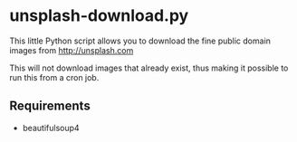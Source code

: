 # unsplash-download.py

This little Python script allows you to download the fine public domain images
from http://unsplash.com

This will not download images that already exist, thus making it possible to
run this from a cron job.

## Requirements

* beautifulsoup4

